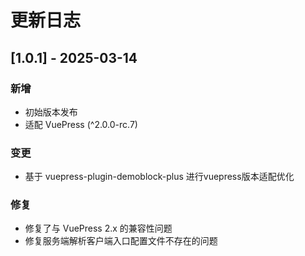 # 更新日志

## [1.0.1] - 2025-03-14

### 新增
- 初始版本发布
- 适配 VuePress (^2.0.0-rc.7)

### 变更
- 基于 vuepress-plugin-demoblock-plus 进行vuepress版本适配优化

### 修复
- 修复了与 VuePress 2.x 的兼容性问题
- 修复服务端解析客户端入口配置文件不存在的问题